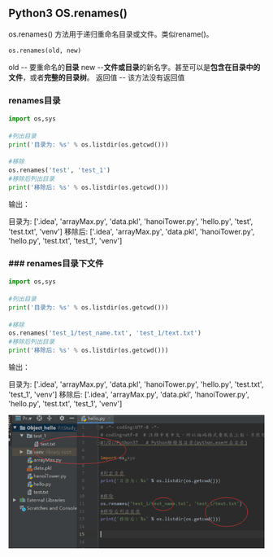 ## Python3 OS.renames()

os.renames() 方法用于递归重命名目录或文件。类似rename()。

```python
os.renames(old, new)
```

old -- 要重命名的**目录**
new --**文件或目录**的新名字。甚至可以是**包含在目录中的文件**，或者**完整的目录树**。
返回值 -- 该方法没有返回值


### renames目录
```python
import os,sys

#列出目录
print('目录为: %s' % os.listdir(os.getcwd()))

#移除
os.renames('test', 'test_1')
#移除后列出目录
print('移除后: %s' % os.listdir(os.getcwd()))
```
输出：
> 
目录为: ['.idea', 'arrayMax.py', 'data.pkl', 'hanoiTower.py', 'hello.py', 'test', 'test.txt', 'venv']
移除后: ['.idea', 'arrayMax.py', 'data.pkl', 'hanoiTower.py', 'hello.py', 'test.txt', 'test_1', 'venv']

### ### renames目录下文件
```python
import os,sys

#列出目录
print('目录为: %s' % os.listdir(os.getcwd()))

#移除
os.renames('test_1/test_name.txt', 'test_1/text.txt')
#移除后列出目录
print('移除后: %s' % os.listdir(os.getcwd()))
```
输出：
> 
目录为: ['.idea', 'arrayMax.py', 'data.pkl', 'hanoiTower.py', 'hello.py', 'test.txt', 'test_1', 'venv']
移除后: ['.idea', 'arrayMax.py', 'data.pkl', 'hanoiTower.py', 'hello.py', 'test.txt', 'test_1', 'venv']

<img src='./img/os_renames_file.png' />